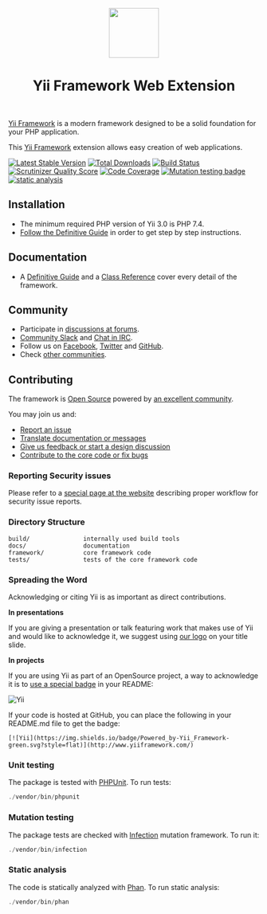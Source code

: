 <p align="center">
    <a href="https://github.com/yiisoft" target="_blank">
        <img src="https://avatars0.githubusercontent.com/u/993323" height="100px">
    </a>
    <h1 align="center">Yii Framework Web Extension</h1>
    <br>
</p>

[Yii Framework] is a modern framework designed to be a solid foundation for your PHP application.

This [Yii Framework] extension allows easy creation of web applications.

[Yii Framework]: https://github.com/yiisoft/core

[![Latest Stable Version](https://poser.pugx.org/yiisoft/yii-web/v/stable.png)](https://packagist.org/packages/yiisoft/yii-web)
[![Total Downloads](https://poser.pugx.org/yiisoft/yii-web/downloads.png)](https://packagist.org/packages/yiisoft/yii-web)
[![Build Status](https://github.com/yiisoft/yii-web/workflows/build/badge.svg)](https://github.com/yiisoft/yii-web/actions?query=workflow%3Abuild)
[![Scrutinizer Quality Score](https://scrutinizer-ci.com/g/yiisoft/yii-web/badges/quality-score.png?s=b1074a1ff6d0b214d54fa5ab7abbb90fc092471d)](https://scrutinizer-ci.com/g/yiisoft/yii-web/)
[![Code Coverage](https://scrutinizer-ci.com/g/yiisoft/yii-web/badges/coverage.png?s=31d80f1036099e9d6a3e4d7738f6b000b3c3d10e)](https://scrutinizer-ci.com/g/yiisoft/yii-web/)
[![Mutation testing badge](https://img.shields.io/endpoint?style=flat&url=https%3A%2F%2Fbadge-api.stryker-mutator.io%2Fgithub.com%2Fyiisoft%2Fyii-web%2Fmaster)](https://dashboard.stryker-mutator.io/reports/github.com/yiisoft/yii-web/master)
[![static analysis](https://github.com/yiisoft/yii-web/workflows/static%20analysis/badge.svg)](https://github.com/yiisoft/yii-web/actions?query=workflow%3A%22static+analysis%22)


Installation
------------

- The minimum required PHP version of Yii 3.0 is PHP 7.4.
- [Follow the Definitive Guide](https://github.com/yiisoft/docs/tree/master/guide/en)
in order to get step by step instructions.

Documentation
-------------

- A [Definitive Guide](https://github.com/yiisoft/docs/tree/master/guide/en) and 
a [Class Reference](#) cover every detail
of the framework.

Community
---------

- Participate in [discussions at forums](https://www.yiiframework.com/forum/).
- [Community Slack](https://join.slack.com/t/yii/shared_invite/MjIxMjMxMTk5MTU1LTE1MDE3MDAwMzMtM2VkMTMyMjY1Ng) and [Chat in IRC](https://www.yiiframework.com/chat/).
- Follow us on [Facebook](https://www.facebook.com/groups/yiitalk/), [Twitter](https://twitter.com/yiiframework)
and [GitHub](https://github.com/yiisoft/yii2).
- Check [other communities](https://github.com/yiisoft/yii2/wiki/communities).

Contributing
------------

The framework is [Open Source](LICENSE.md) powered by [an excellent community](https://github.com/yiisoft/yii2/graphs/contributors).

You may join us and:

- [Report an issue](docs/internals/report-an-issue.md)
- [Translate documentation or messages](docs/internals/translation-workflow.md)
- [Give us feedback or start a design discussion](http://www.yiiframework.com/forum/index.php/forum/42-general-discussions-for-yii-20/)
- [Contribute to the core code or fix bugs](docs/internals/git-workflow.md)

### Reporting Security issues

Please refer to a [special page at the website](https://www.yiiframework.com/security/)
describing proper workflow for security issue reports.

### Directory Structure

```
build/               internally used build tools
docs/                documentation
framework/           core framework code
tests/               tests of the core framework code
```

### Spreading the Word

Acknowledging or citing Yii is as important as direct contributions.

**In presentations**

If you are giving a presentation or talk featuring work that makes use of Yii and would like to acknowledge it,
we suggest using [our logo](https://www.yiiframework.com/logo/) on your title slide.

**In projects**

If you are using Yii as part of an OpenSource project, a way to acknowledge it is to
[use a special badge](https://img.shields.io/badge/Powered_by-Yii_Framework-green.svg?style=flat) in your README:    

![Yii](https://img.shields.io/badge/Powered_by-Yii_Framework-green.svg?style=flat)

If your code is hosted at GitHub, you can place the following in your README.md file to get the badge:

```
[![Yii](https://img.shields.io/badge/Powered_by-Yii_Framework-green.svg?style=flat)](http://www.yiiframework.com/)
```

### Unit testing

The package is tested with [PHPUnit](https://phpunit.de/). To run tests:

```php
./vendor/bin/phpunit
```

### Mutation testing

The package tests are checked with [Infection](https://infection.github.io/) mutation framework. To run it:

```php
./vendor/bin/infection
```

### Static analysis

The code is statically analyzed with [Phan](https://github.com/phan/phan/wiki). To run static analysis:

```php
./vendor/bin/phan
```
